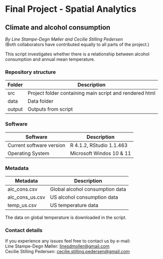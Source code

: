 # Final Project - Spatial Analytics

## Climate and alcohol consumption
*By Line Stampe-Degn Møller and Cecilie Stilling Pedersen*  
(Both collaborators have contributed equally to all parts of the project.)

  


This script investigates whether there is a relationship between alcohol consumption and annual mean temperature.

### Repository structure

| Folder  | Description                          |
| ------- | -------------------------------------|
| src     | Project folder containing main script and rendered html|
| data    | Data folder                          |
| output  | Outputs from script                  |



### Software 

| Software                 | Description                          |
| ------------------------ | -------------------------------------|
| Current software version | R 4.1.2, RStudio 1.1.463             |
| Operating System         | Microsoft Windos 10 & 11             |



### Metadata 

| Metadata                 | Description                          |
| ------------------------ | -------------------------------------|
| alc_cons.csv             | Global alcohol consumption data      |
| alc_cons_us.csv          | US alcohol consumption data          |
| temp_us.csv              | US temperature data                  |

The data on global temperature is downloaded in the script.  

### Contact details
If you experience any issues feel free to contact us by e-mail:  
Line Stampe-Degn Møller: linesdmoller@gmail.com  
Cecilie Stilling Pedersen: cecilie.stilling.pedersen@gmail.com 

